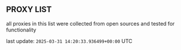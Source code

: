 ## PROXY LIST

all proxies in this list were collected from open sources and tested for functionality

last update: `2025-03-31 14:20:33.936499+00:00` UTC